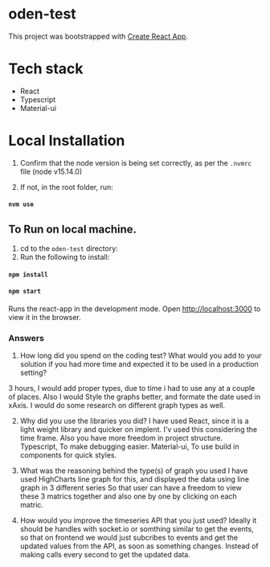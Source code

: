 # oden-test

This project was bootstrapped with [Create React App](https://github.com/facebook/create-react-app).

# Tech stack 
- React
- Typescript
- Material-ui

# Local Installation

1. Confirm that the node version is being set correctly, as per the `.nvmrc` file (node v15.14.0)

2. If not, in the root folder, run:

#### `nvm use`

## To Run on local machine.

1. cd to the `oden-test` directory:
2. Run the following to install:

#### `npm install`
#### `npm start`

Runs the react-app in the development mode.
Open [http://localhost:3000](http://localhost:3000) to view it in the browser.

### Answers

1. How long did you spend on the coding test? What would you add to your solution if you had more time and expected it to be used in a production setting?

3 hours, I would add proper types, due to time i had to use any at a couple of places. Also I would Style the graphs better, and formate the date used in xAxis. I would do some research on different graph types as well. 

2. Why did you use the libraries you did?
   I have used React, since it is a light weight library and quicker on implent. I'v used this considering the time frame. Also you have more freedom in project structure. 
   Typescript, To make debugging easier. 
   Material-ui, To use build in components for quick styles. 

3. What was the reasoning behind the type(s) of graph you used
   I have used HighCharts line graph for this, and displayed the data using line graph in 3 different series So that user can have a freedom to view these 3 matrics together and also one by one by clicking on each matric. 

4. How would you improve the timeseries API that you just used?
   Ideally it should be handles with socket.io or somthing similar to get the events, so that on frontend we would just subcribes to events and get the updated values from the API, as soon as something changes. Instead of making calls every second to get the updated data.

